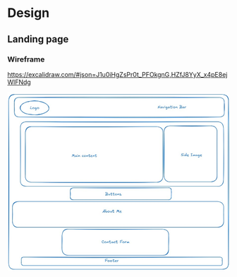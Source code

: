 # Design

## Landing page

### Wireframe

<https://excalidraw.com/#json=J1u0iHgZsPr0t_PFOkgnG,HZfJ8YyX_x4pE8ejWlFNdg>

![website-design](../public/images/design.jpg)
